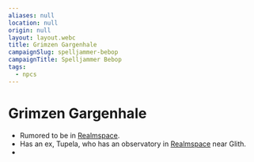 ```yaml
---
aliases: null
location: null
origin: null
layout: layout.webc
title: Grimzen Gargenhale
campaignSlug: spelljammer-bebop
campaignTitle: Spelljammer Bebop
tags:
  - npcs
---
```

# Grimzen Gargenhale

- Rumored to be in [Realmspace](realmspace.md).
- Has an ex, Tupela, who has an observatory in [Realmspace](realmspace.md) near Glith.
- 
